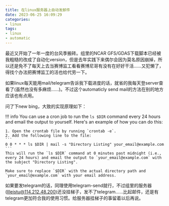 ```yaml
---
title: 在linux服务器上自动发邮件
date: 2023-06-25 16:09:29
categories:
- linux
tags:
- linux
- automatic
---
```


最近又开始了一年一度的台风季搬砖。组里的NCAR GFS/GDAS下载脚本已经被我粗糙的改成了自动化version，但是去年实践下来偶尔会因为莫名原因崩掉，所以还是免不了每天上去当赛博监工看看赛博尼哥有没有在好好干活……又犯懒了，得找个办法把赛博监工的活也给代劳一下。

<!-- more -->

如果linux每天能用mail/telegram告诉我下载进度的话，就省的我每天登server查看了(虽然也没有多麻烦……)。不过这个automaticly send mail的方法在别的地方应该也有点用。

问了下new bing，大致的实现原理如下：

!!! info
    You can use a cron job to run the `ls $DIR` command every 24 hours and email the output to yourself. Here's an example of how you can do this:

    1. Open the crontab file by running `crontab -e`.
    2. Add the following line to the file:
    ```
    0 0 * * * ls $DIR | mail -s "Directory Listing" your_email@example.com
    ```
    This will run the `ls $DIR` command at 0 minutes past midnight (i.e., every 24 hours) and email the output to `your_email@example.com` with the subject "Directory Listing".

    Make sure to replace `$DIR` with the actual directory path and `your_email@example.com` with your email address.

如果要发telegram的话，同理使用telegram-send就行，不过组里的服务器(llleistu@114.212.48.200)还没挂梯子，发不了telegram……比起邮件，还是有telegram更加符合我的使用习惯。给服务器挂梯子的事留着以后再说。



